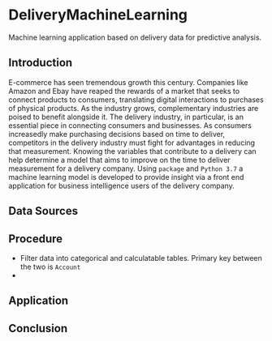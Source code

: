 # DeliveryMachineLearning
Machine learning application based on delivery data for predictive analysis.

## Introduction
E-commerce has seen tremendous growth this century. Companies like Amazon and Ebay have reaped the rewards of a market
that seeks to connect products to consumers, translating digital interactions to purchases of physical products. As the industry grows,
complementary industries are poised to benefit alongside it. The delivery industry, in particular, is an essential piece in connecting
consumers and businesses. As consumers increasedly make purchasing decisions based on time to deliver, competitors in the delivery industry
must fight for advantages in reducing that measurement. Knowing the variables that contribute to a delivery can help determine a model that
aims to improve on the time to deliver measurement for a delivery company. Using `package` and `Python 3.7` a machine learning model is developed
to provide insight via a front end application for business intelligence users of the delivery company.

## Data Sources

## Procedure
- Filter data into categorical and calculatable tables. Primary key between the two is `Account`
- 
## Application

## Conclusion

